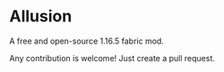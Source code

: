 # Allusion
A free and open-source 1.16.5 fabric mod.

Any contribution is welcome! Just create a pull request.
